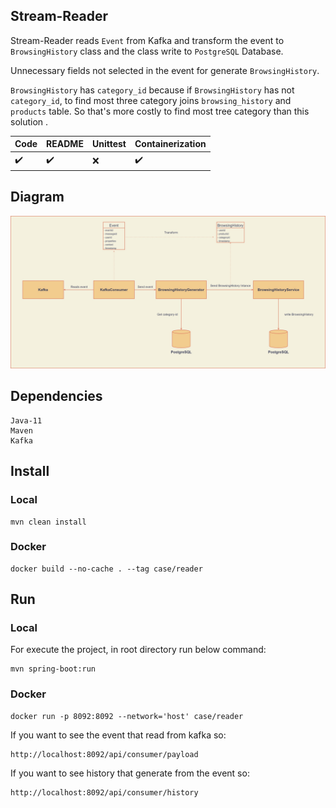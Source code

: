 ## Stream-Reader

Stream-Reader reads `Event` from Kafka and transform the event to `BrowsingHistory` class and the class write to `PostgreSQL` Database.

Unnecessary fields not selected in the event for generate `BrowsingHistory`.

`BrowsingHistory` has `category_id` because if `BrowsingHistory` has not `category_id`, to find most three category joins `browsing_history` and `products` table. So that's more costly to find most tree category than this solution . 

Code | README | Unittest | Containerization
---- | ------ | -------- | ----------------
:heavy_check_mark: | :heavy_check_mark: | :x: | :heavy_check_mark:

## Diagram

![diagram](images/stream-reader-diagram.jpg)

## Dependencies
    
    Java-11
    Maven
    Kafka

## Install

### Local
    
    mvn clean install

### Docker
    
    docker build --no-cache . --tag case/reader


## Run

### Local

For execute the project, in root directory run below command:

    mvn spring-boot:run

### Docker
    
    docker run -p 8092:8092 --network='host' case/reader

If you want to see the event that read from kafka so:
    
    http://localhost:8092/api/consumer/payload

If you want to see history that generate from the event so:
    
    http://localhost:8092/api/consumer/history